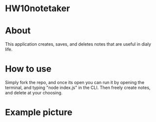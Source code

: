 # HW10notetaker


# About

This application creates, saves, and deletes notes that are useful in dialy life.

# How to use

Simply fork the repo, and once its open you can run it by opening the terminal, and typing "node index.js" in the CLI. Then freely create notes, and delete at your choosing.

# Example picture 

